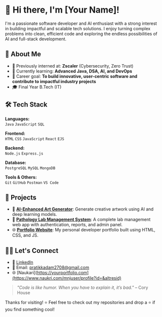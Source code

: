 # 👋 Hi there, I'm [Your Name]!

I'm a passionate software developer and AI enthusiast with a strong interest in building impactful and scalable tech solutions. I enjoy turning complex problems into clean, efficient code and exploring the endless possibilities of AI and full-stack development.

## 🚀 About Me

- 🧠 Previously interned at: **Zscaler** (Cybersecurity, Zero Trust)
- 🌱 Currently learning: **Advanced Java, DSA, AI, and DevOps**
- 💼 Career goal: **To build innovative, user-centric software and contribute to impactful industry projects**
- 🎓 Final Year B.Tech (IT)

## 🛠️ Tech Stack

**Languages:**  
`Java` `JavaScript` `SQL`

**Frontend:**  
`HTML` `CSS` `JavaScript` `React` `EJS`

**Backend:**  
`Node.js` `Express.js` 

**Database:**  
`PostgreSQL` `MySQL` `MongoDB`

**Tools & Others:**  
`Git` `GitHub`  `Postman` `VS Code` 

## 📌 Projects

- 🎨 [**AI-Enhanced Art Generator**](#): Generate creative artwork using AI and deep learning models.
- 💉 [**Pathology Lab Management System**](#): A complete lab management web app with authentication, reports, and admin panel.
- 🌐 [**Portfolio Website**](#): My personal developer portfolio built using HTML, CSS, and JS.

## 🧑‍💻 Let's Connect

- 💼 [LinkedIn]([https://www.linkedin.com/in/yourprofile](https://www.linkedin.com/in/pratik-kadam-459762253/))
- 📧 Email: pratikkadam2708@gmail.com
- 🌐 [Naukari](https://yourportfolio.com](https://www.naukri.com/mnjuser/profile?id=&altresid)



> _"Code is like humor. When you have to explain it, it’s bad."_ – Cory House

Thanks for visiting! ⭐ Feel free to check out my repositories and drop a ⭐ if you find something cool!

